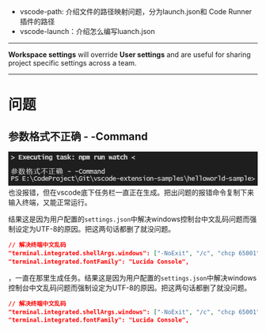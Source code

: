 - vscode-path: 介绍文件的路径映射问题，分为launch.json和 Code Runner插件的路径
- vscode-launch：介绍怎么编写luanch.json

---

**Workspace settings** will override **User settings** and are useful for sharing project specific settings across a team.

---

# 问题
## 参数格式不正确 - -Command
![](2022-01-05-23-38-19.png)
也没报错，但在vscode底下任务栏一直正在生成。把出问题的报错命令复制下来输入终端，又能正常运行。

结果这是因为用户配置的`settings.json`中解决windows控制台中文乱码问题而强制设定为UTF-8的原因。把这两句话都删了就没问题。
```json
// 解决终端中文乱码
"terminal.integrated.shellArgs.windows": ["-NoExit", "/c", "chcp 65001"],
"terminal.integrated.fontFamily": "Lucida Console",
```
，一直在那里生成任务。结果这是因为用户配置的`settings.json`中解决windows控制台中文乱码问题而强制设定为UTF-8的原因。把这两句话都删了就没问题。
```json
// 解决终端中文乱码
"terminal.integrated.shellArgs.windows": ["-NoExit", "/c", "chcp 65001"],
"terminal.integrated.fontFamily": "Lucida Console",
```
